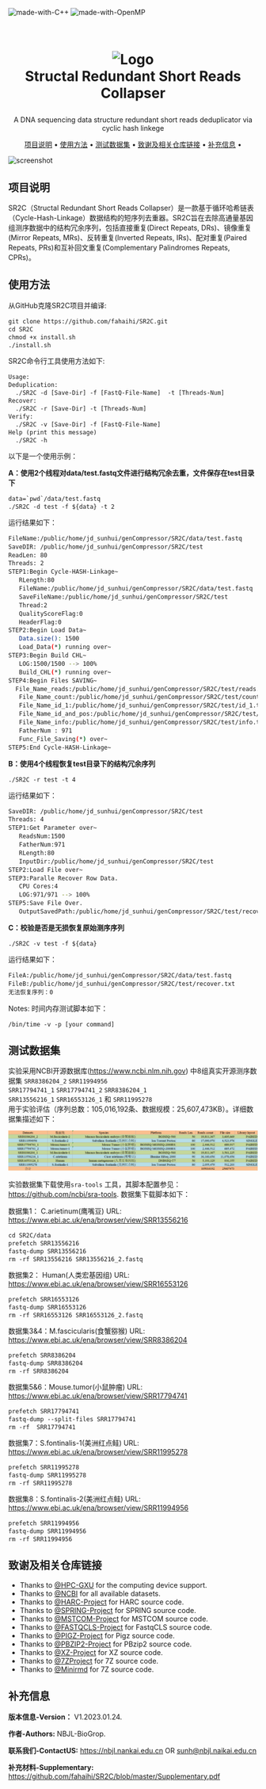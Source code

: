 ![made-with-C++](https://img.shields.io/badge/Made%20with-C++11-brightgreen)
![made-with-OpenMP](https://img.shields.io/badge/Made%20with-OpenMP-blue)


<!-- LOGO -->
<br />
<h1>
<p align="center">
  <img src="https://github.com/fahaihi/SR2C/blob/master/SR2C_LOGO.png" alt="Logo" width="653" height="163">
  <br>Structal Redundant Short Reads Collapser
</h1>
  <p align="center">
    A DNA sequencing data structure redundant short reads deduplicator via cyclic hash linkege
    <br />
    </p>
</p>
<p align="center">
  <a href="#项目说明">项目说明</a> •
  <a href="#使用方法">使用方法</a> •
  <a href="#测试数据集">测试数据集</a> •
  <a href="#致谢及相关仓库链接">致谢及相关仓库链接</a> •
  <a href="#补充信息">补充信息</a> •
</p>  

<p align="center">
  
![screenshot](img/clip.gif)
</p>                                                                                                                             
                                                                                                                                                      
## 项目说明
SR2C（Structal Redundant Short Reads Collapser）是一款基于循环哈希链表（Cycle-Hash-Linkage）数据结构的短序列去重器。SR2C旨在去除高通量基因组测序数据中的结构冗余序列，包括直接重复(Direct Repeats, DRs)、镜像重复(Mirror Repeats, MRs)、反转重复(Inverted Repeats, IRs)、配对重复(Paired Repeats, PRs)和互补回文重复(Complementary Palindromes Repeats, CPRs)。

## 使用方法

从GitHub克隆SR2C项目并编译:
```shell script
git clone https://github.com/fahaihi/SR2C.git
cd SR2C
chmod +x install.sh
./install.sh
```

SR2C命令行工具使用方法如下:
```shell script
Usage:
Deduplication:
  ./SR2C -d [Save-Dir] -f [FastQ-File-Name]  -t [Threads-Num]
Recover:
  ./SR2C -r [Save-Dir] -t [Threads-Num]
Verify:
  ./SR2C -v [Save-Dir] -f [FastQ-File-Name]
Help (print this message)
  ./SR2C -h
```

以下是一个使用示例：

**A：使用2个线程对data/test.fastq文件进行结构冗余去重，文件保存在test目录下**
```shell script
data=`pwd`/data/test.fastq
./SR2C -d test -f ${data} -t 2
```
运行结果如下：
```sh
FileName:/public/home/jd_sunhui/genCompressor/SR2C/data/test.fastq
SaveDIR: /public/home/jd_sunhui/genCompressor/SR2C/test
ReadLen: 80
Threads: 2
STEP1:Begin Cycle-HASH-Linkage~
   RLength:80
   FileName:/public/home/jd_sunhui/genCompressor/SR2C/data/test.fastq
   SaveFileName:/public/home/jd_sunhui/genCompressor/SR2C/test
   Thread:2
   QualityScoreFlag:0
   HeaderFlag:0
STEP2:Begin Load Data~
   Data.size(): 1500
   Load_Data(*) running over~
STEP3:Begin Build CHL~
   LOG:1500/1500 --> 100%
   Build_CHL(*) running over~
STEP4:Begin Files SAVING~
  File_Name_reads:/public/home/jd_sunhui/genCompressor/SR2C/test/reads.txt
   File_Name_count:/public/home/jd_sunhui/genCompressor/SR2C/test/count.txt
   File_Name_id_1:/public/home/jd_sunhui/genCompressor/SR2C/test/id_1.txt
   File_Name_id_and_pos:/public/home/jd_sunhui/genCompressor/SR2C/test/id_pos.txt
   File_Name_info:/public/home/jd_sunhui/genCompressor/SR2C/test/info.txt
   FatherNum : 971
   Func_File_Saving(*) over~
STEP5:End Cycle-HASH-Linkage~
```
**B：使用4个线程恢复test目录下的结构冗余序列**
```shell script
./SR2C -r test -t 4
```
运行结果如下：
```sh
SaveDIR: /public/home/jd_sunhui/genCompressor/SR2C/test
Threads: 4
STEP1:Get Parameter over~
   ReadsNum:1500
   FatherNum:971
   RLength:80
   InputDir:/public/home/jd_sunhui/genCompressor/SR2C/test
STEP2:Load File over~
STEP3:Paralle Recover Row Data.
   CPU Cores:4
   LOG:971/971 --> 100%
STEP5:Save File Over.
   OutputSavedPath:/public/home/jd_sunhui/genCompressor/SR2C/test/recover.txt
```
**C：校验是否是无损恢复原始测序序列**
```shell script
./SR2C -v test -f ${data}
```
运行结果如下：
```sh
FileA:/public/home/jd_sunhui/genCompressor/SR2C/data/test.fastq
FileB:/public/home/jd_sunhui/genCompressor/SR2C/test/recover.txt
无法恢复序列：0
```
Notes: 时间内存测试脚本如下：
```shell script
/bin/time -v -p [your command]
```
## 测试数据集

实验采用NCBI开源数据库(https://www.ncbi.nlm.nih.gov) 中8组真实开源测序数据集
`SRR8386204_2`
`SRR11994956`	
`SRR17794741_1`	
`SRR17794741_2`	
`SRR8386204_1`	
`SRR13556216_1`	
`SRR16553126_1`	和
`SRR11995278`	
用于实验评估（序列总数：105,016,192条、数据规模：25,607,473KB）。详细数据集描述如下：

![Table1](https://github.com/fahaihi/SR2C/blob/master/datasets.png "datasets")

实验数据集下载使用`sra-tools` 工具，其脚本配置参见：https://github.com/ncbi/sra-tools. 数据集下载脚本如下：

数据集1： C.arietinum(鹰嘴豆) URL: https://www.ebi.ac.uk/ena/browser/view/SRR13556216
```shell script
cd SR2C/data
prefetch SRR13556216
fastq-dump SRR13556216
rm -rf SRR13556216 SRR13556216_2.fastq
```

数据集2： Human(人类宏基因组) URL: https://www.ebi.ac.uk/ena/browser/view/SRR16553126
```shell script
prefetch SRR16553126
fastq-dump SRR16553126 
rm -rf SRR16553126 SRR16553126_2.fastq

```

数据集3&4：M.fascicularis(食蟹猕猴) URL: https://www.ebi.ac.uk/ena/browser/view/SRR8386204
```shell script
prefetch SRR8386204
fastq-dump SRR8386204
rm -rf SRR8386204
```

数据集5&6：Mouse.tumor(小鼠肿瘤) URL: https://www.ebi.ac.uk/ena/browser/view/SRR17794741
```shell script
prefetch SRR17794741
fastq-dump --split-files SRR17794741
rm -rf  SRR17794741 
```

数据集7：S.fontinalis-1(美洲红点鲑) URL: https://www.ebi.ac.uk/ena/browser/view/SRR11995278
```shell script
prefetch SRR11995278
fastq-dump SRR11995278
rm -rf SRR11995278
```

数据集8：S.fontinalis-2(美洲红点鲑) URL: https://www.ebi.ac.uk/ena/browser/view/SRR11994956
```shell script
prefetch SRR11994956
fastq-dump SRR11994956
rm -rf SRR11994956
```
## 致谢及相关仓库链接
- Thanks to [@HPC-GXU](https://hpc.gxu.edu.cn) for the computing device support.   
- Thanks to [@NCBI](https://www.freelancer.com/u/Ostokhoon) for all available datasets.
- Thanks to [@HARC-Project](https://github.com/shubhamchandak94/HARC) for HARC source code.
- Thanks to [@SPRING-Project](https://github.com/shubhamchandak94/Spring) for SPRING source code.
- Thanks to [@MSTCOM-Project](https://github.com/yuansliu/mstcom) for MSTCOM source code.
- Thanks to [@FASTQCLS-Project](https://github.com/Krlucete/FastqCLS) for FastqCLS source code.
- Thanks to [@PIGZ-Project](https://github.com/madler/pigz) for Pigz source code.
- Thanks to [@PBZIP2-Project](https://github.com/cosnicolaou/pbzip2) for PBzip2 source code.
- Thanks to [@XZ-Project](https://tukaani.org/xz) for XZ source code.
- Thanks to [@7ZProject](https://www.7-zip.org/sdk.html) for 7Z source code.
- Thanks to [@Minirmd](https://github.com/yuansliu/minirmd) for 7Z source code.

## 补充信息
**版本信息-Version：**    V1.2023.01.24.

**作者-Authors:**     NBJL-BioGrop.

**联系我们-ContactUS:**  https://nbjl.nankai.edu.cn OR sunh@nbjl.naikai.edu.cn

**补充材料-Supplementary:**  https://github.com/fahaihi/SR2C/blob/master/Supplementary.pdf

